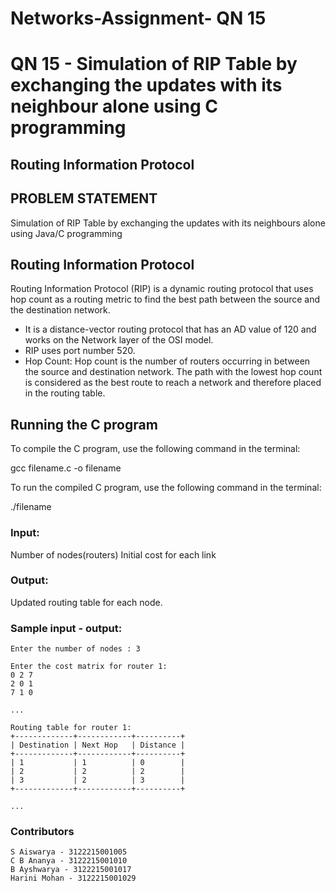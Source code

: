 # Networks-Assignment- QN  15

# QN 15 - Simulation of RIP Table by exchanging the updates with its neighbour alone using C programming

## Routing Information Protocol

## PROBLEM STATEMENT

Simulation of RIP Table by exchanging the updates with its neighbours alone using Java/C programming

## Routing Information Protocol

Routing Information Protocol (RIP) is a dynamic routing protocol that uses hop count as a routing metric to find the best path between the source and the destination network. 
- It is a distance-vector routing protocol that has an AD value of 120 and works on the Network layer of the OSI model. 
- RIP uses port number 520. 
- Hop Count: Hop count is the number of routers occurring in between the source and destination network. The path with the lowest hop count is considered as the best route to reach a network and therefore placed in the routing table. 

## Running the C program

To compile the C program, use the following command in the terminal:

gcc filename.c -o filename

To run the compiled C program, use the following command in the terminal:

./filename

### Input:

Number of nodes(routers)
Initial cost for each link 

### Output:

Updated routing table for each node.

### Sample input - output:

```
Enter the number of nodes : 3

Enter the cost matrix for router 1:
0 2 7
2 0 1
7 1 0

...

Routing table for router 1:
+-------------+------------+----------+
| Destination | Next Hop   | Distance |
+-------------+------------+----------+
| 1           | 1          | 0        |
| 2           | 2          | 2        |
| 3           | 2          | 3        |
+-------------+------------+----------+

...
```


### Contributors
```
S Aiswarya - 3122215001005
C B Ananya - 3122215001010
B Ayshwarya - 3122215001017
Harini Mohan - 3122215001029
```
